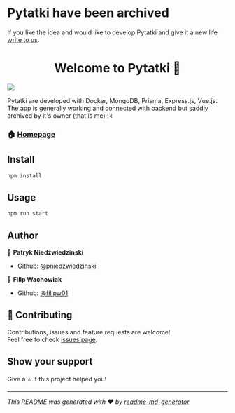 # Pytatki have been archived
If you like the idea and would like to develop Pytatki and give it a new life [write to us](mailto:wachowiakf@gmail.com).

<h1 align="center">Welcome to Pytatki 👋</h1>
<p>
  <img src="https://img.shields.io/badge/version-0.1-blue.svg?cacheSeconds=2592000" />
</p>

Pytatki are developed with Docker, MongoDB, Prisma, Express.js, Vue.js.
The app is generally working and connected with backend but saddly archived by it's owner (that is me) :<

### 🏠 [Homepage](https://pytatki.netlify.com)

## Install

```sh
npm install
```

## Usage

```sh
npm run start
```

## Author

👤 **Patryk Niedźwiedziński**

* Github: [@pniedzwiedzinski](https://github.com/pniedzwiedzinski)

👤 **Filip Wachowiak**

* Github: [@filipw01](https://github.com/filipw01)

## 🤝 Contributing

Contributions, issues and feature requests are welcome!<br />Feel free to check [issues page](https://github.com/prd-ev/pytatki-backend/issues).

## Show your support

Give a ⭐️ if this project helped you!

***
_This README was generated with ❤️ by [readme-md-generator](https://github.com/kefranabg/readme-md-generator)_
